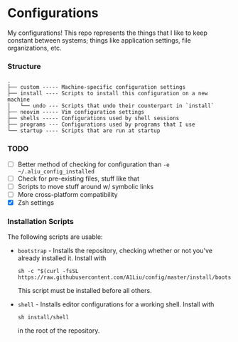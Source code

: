 # Configurations
My configurations! This repo represents the things that I like to keep constant between systems; things like
application settings, file organizations, etc.

### Structure

```
.
├── custom ----- Machine-specific configuration settings
├── install ---- Scripts to install this configuration on a new machine
│   └── undo --- Scripts that undo their counterpart in `install`
├── neovim ----- Vim configuration settings
├── shells ----- Configurations used by shell sessions
├── programs --- Configurations used by programs that I use
└── startup ---- Scripts that are run at startup
```

### TODO
* [ ] Better method of checking for configuration than `-e ~/.aliu_config_installed`
* [ ] Check for pre-existing files, stuff like that
* [ ] Scripts to move stuff around w/ symbolic links
* [ ] More cross-platform compatibility
* [x] Zsh settings

### Installation Scripts
The following scripts are usable:

- `bootstrap` - Installs the repository, checking whether or not you've already
  installed it. Install with

  ```
  sh -c "$(curl -fsSL https://raw.githubusercontent.com/A1Liu/config/master/install/bootstrap)"
  ```

  This script must be installed before all others.

- `shell` - Installs editor configurations for a working shell. Install with

  ```
  sh install/shell
  ```

  in the root of the repository.



